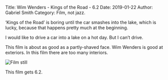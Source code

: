 Title: Wim Wenders - Kings of the Road - 6.2
Date: 2019-01-22
Author: Gabriel Smith
Category: Film, not jazz.

‘Kings of the Road’ is boring until the car smashes into the lake, which is lucky, because that happens pretty much at the beginning.

I would like to drive a car into a lake on a hot day. But I can’t drive.

This film is about as good as a partly-shaved face. Wim Wenders is good at exteriors. In this film there are too many interiors.

![Film still]({static}/images/kings_essay_medium.jpg)

This film gets 6.2.
